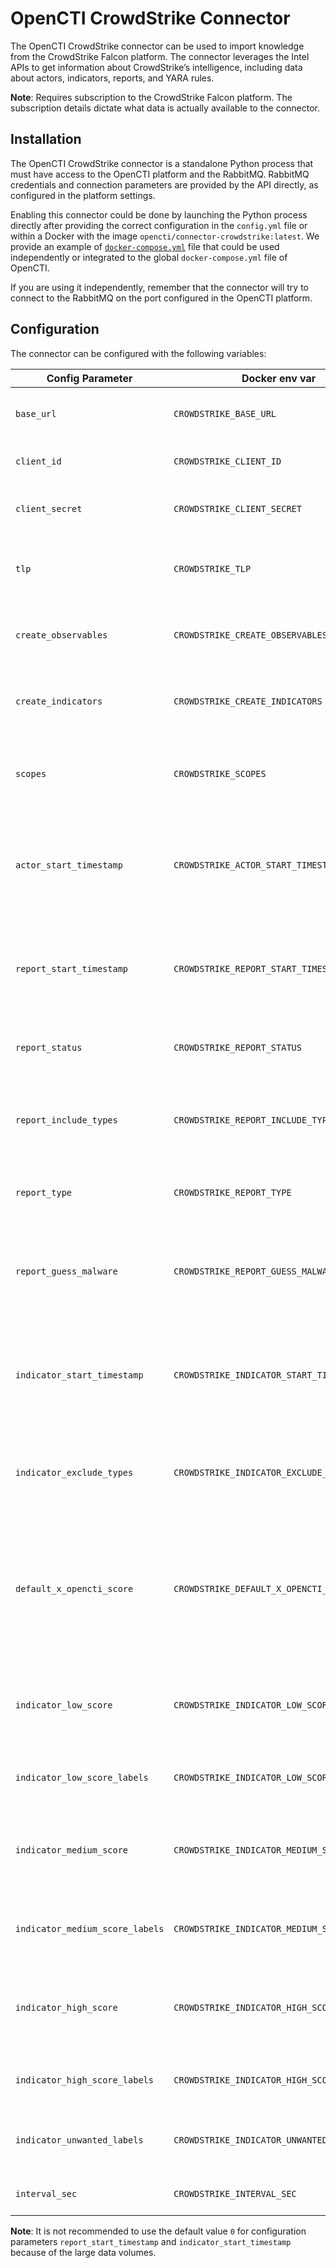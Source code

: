 # OpenCTI CrowdStrike Connector

The OpenCTI CrowdStrike connector can be used to import knowledge from the CrowdStrike
Falcon platform. The connector leverages the Intel APIs to get information about
CrowdStrike’s intelligence, including data about actors, indicators, reports, and YARA
rules.

**Note**: Requires subscription to the CrowdStrike Falcon platform. The subscription
details dictate what data is actually available to the connector.

## Installation

The OpenCTI CrowdStrike connector is a standalone Python process that must have access
to the OpenCTI platform and the RabbitMQ. RabbitMQ credentials and connection parameters
are provided by the API directly, as configured in the platform settings.

Enabling this connector could be done by launching the Python process directly after
providing the correct configuration in the `config.yml` file or within a Docker with
the image `opencti/connector-crowdstrike:latest`. We provide an example of
[`docker-compose.yml`](docker-compose.yml) file that could be used independently or
integrated to the global `docker-compose.yml` file of OpenCTI.

If you are using it independently, remember that the connector will try to connect to
the RabbitMQ on the port configured in the OpenCTI platform.

## Configuration

The connector can be configured with the following variables:

| Config Parameter             | Docker env var                           | Default                                                    | Description                                                                                               |
|------------------------------|------------------------------------------|------------------------------------------------------------|-----------------------------------------------------------------------------------------------------------|
| `base_url`                   | `CROWDSTRIKE_BASE_URL`                   | `https://api.crowdstrike.com`                              | The base URL for the CrowdStrike APIs.                                                                    |
| `client_id`                  | `CROWDSTRIKE_CLIENT_ID`                  | `ChangeMe`                                                 | The CrowdStrike API client ID.                                                                            |
| `client_secret`              | `CROWDSTRIKE_CLIENT_SECRET`              | `ChangeMe`                                                 | The CrowdStrike API client secret.                                                                        |
| `tlp`                        | `CROWDSTRIKE_TLP`                        | `Amber`                                                    | The TLP marking used for the imported objects in the OpenCTI.                                             |
| `create_observables`         | `CROWDSTRIKE_CREATE_OBSERVABLES`         | `true`                                                     | If true then observables will be created from the CrowdStrike indicators.                                 |
| `create_indicators`          | `CROWDSTRIKE_CREATE_INDICATORS`          | `true`                                                     | If true then indicators will be created from the CrowdStrike indicators.                                  |
| `scopes`                     | `CROWDSTRIKE_SCOPES`                     | `actor,report,indicator,yara_master,snort_suricata_master` | The scopes defines what data will be imported from the CrowdStrike.                                       |
| `actor_start_timestamp`      | `CROWDSTRIKE_ACTOR_START_TIMESTAMP`      | `0`                                                        | The Actors created after this timestamp will be imported. Timestamp in UNIX Epoch time, UTC.              |
| `report_start_timestamp`     | `CROWDSTRIKE_REPORT_START_TIMESTAMP`     | `0`                                                        | The Reports created after this timestamp will be imported. Timestamp in UNIX Epoch time, UTC.             |
| `report_status`              | `CROWDSTRIKE_REPORT_STATUS`              | `New`                                                      | The status of imported reports in the OpenCTI.                                                            |
| `report_include_types`       | `CROWDSTRIKE_REPORT_INCLUDE_TYPES`       | `notice,tipper,intelligence report,periodic report`        | The types of Reports included in the import. The types are defined by the CrowdStrike.                    |
| `report_type`                | `CROWDSTRIKE_REPORT_TYPE`                | `Threat Report`                                            | The type of imported reports in the OpenCTI.                                                              |
| `report_guess_malware`       | `CROWDSTRIKE_REPORT_GUESS_MALWARE`       | `false`                                                    | The Report tags are used to guess (queries malwares in the OpenCTI) malwares related to the given Report. |
| `indicator_start_timestamp`  | `CROWDSTRIKE_INDICATOR_START_TIMESTAMP`  | `0`                                                        | The Indicators published after this timestamp will be imported. Timestamp in UNIX Epoch time, UTC.        |
| `indicator_exclude_types`    | `CROWDSTRIKE_INDICATOR_EXCLUDE_TYPES`    | `hash_ion,hash_md5,hash_sha1`                              | The types of Indicators excluded from the import. The types are defined by the CrowdStrike.               |
| `default_x_opencti_score`        | `CROWDSTRIKE_DEFAULT_X_OPENCTI_SCORE`        | `50`                                                       | The default x_opencti_score that should be used when creating indicators. If no labels are found for the low, medium or high scores, this will be applied.            |
| `indicator_low_score`        | `CROWDSTRIKE_INDICATOR_LOW_SCORE`        | `40`                                                       | If any of the low score labels are found on the indicator then this value is used as a score.             |
| `indicator_low_score_labels` | `CROWDSTRIKE_INDICATOR_LOW_SCORE_LABELS` | `MaliciousConfidence/Low`                                  | The labels used to determine the low score indicators.                                                    |
| `indicator_medium_score`        | `CROWDSTRIKE_INDICATOR_MEDIUM_SCORE`        | `60`                                                       | If any of the medium score labels are found on the indicator then this value is used as a score.             |
| `indicator_medium_score_labels` | `CROWDSTRIKE_INDICATOR_MEDIUM_SCORE_LABELS` | `MaliciousConfidence/Medium`                                  | The labels used to determine the medium score indicators.   
| `indicator_high_score`        | `CROWDSTRIKE_INDICATOR_HIGH_SCORE`        | `80`                                                       | If any of the high score labels are found on the indicator then this value is used as a score.             |
| `indicator_high_score_labels` | `CROWDSTRIKE_INDICATOR_HIGH_SCORE_LABELS` | `MaliciousConfidence/High`                                  | The labels used to determine the high score indicators.   
| `indicator_unwanted_labels`  | `CROWDSTRIKE_INDICATOR_UNWANTED_LABELS`  | ``                                                         | Indicators to be excluded from import based on the labels affixed to them.                                |
| `interval_sec`               | `CROWDSTRIKE_INTERVAL_SEC`               | `1800`                                                     | The import interval in seconds.                                                                           |

**Note**: It is not recommended to use the default value `0` for configuration parameters `report_start_timestamp` and `indicator_start_timestamp` because of the large data volumes.
